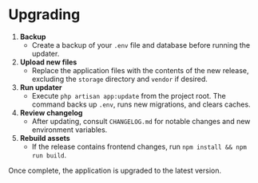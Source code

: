 # Upgrading

1. **Backup**
   - Create a backup of your `.env` file and database before running the updater.
2. **Upload new files**
   - Replace the application files with the contents of the new release, excluding the `storage` directory and `vendor` if desired.
3. **Run updater**
   - Execute `php artisan app:update` from the project root. The command backs up `.env`, runs new migrations, and clears caches.
4. **Review changelog**
   - After updating, consult `CHANGELOG.md` for notable changes and new environment variables.
5. **Rebuild assets**
   - If the release contains frontend changes, run `npm install && npm run build`.

Once complete, the application is upgraded to the latest version.
